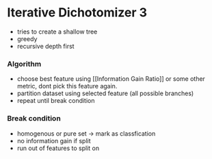 # Iterative Dichotomizer 3

- tries to create a shallow tree
- greedy
- recursive depth first

### Algorithm
- choose best feature using [[Information Gain Ratio]] or some other metric, dont pick this feature again.
- partition dataset using selected feature (all possible branches)
- repeat until break condition

### Break condition
 - homogenous or pure set -> mark as classfication
 - no information gain if split
 - run out of features to split on